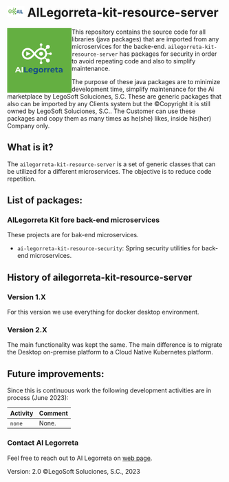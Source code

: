 # <img height="25" src="./images/AILLogoSmall.png" width="40"/> AILegorreta-kit-resource-server

<a href="https://www.legosoft.com.mx"><img height="150px" src="./images/AILLogoBig.png" alt="AI Legorreta" align="left"/></a>
This repository contains the source code for all libraries (java packages) that are imported from any microservices for
the backe-end. `ailegorreta-kit-resource-server` has packages for security in order to avoid repeating code and also
to simplify maintenance.

The purpose of these java packages are to minimize development time, simplify maintenance for the Ai marketplace by
LegoSoft Soluciones, S.C. These are generic packages that also can be imported by any Clients system but the
©Copyright it is still owned by LegoSoft Soluciones, S.C.. The Customer can use these packages and copy them
as many times as he(she) likes, inside his(her) Company only.
## What is it?

The `ailegorreta-kit-resource-server` is a set of generic classes that can be utilized for a different microservices.
The objective is to reduce code repetition.

## List of packages:

### AILegorreta Kit fore back-end microservices

These projects are for bak-end microservices.

* `ai-legorreta-kit-resource-security`: Spring security utilities for back-end microservices.


## History of ailegorreta-kit-resource-server

### Version 1.X

For this version we use everything for docker desktop environment.

### Version 2.X

The main functionality was kept the same. The main difference is to migrate the Desktop on-premise
platform to a Cloud Native Kubernetes platform.

## Future improvements:

Since this is continuous work the following development activities are in process (June 2023):


| Activity               | Comment                                             |
|------------------------|-----------------------------------------------------|
| `none`                 | None.                                               |


### Contact AI Legorreta

Feel free to reach out to AI Legorreta on [web page](https://legosoft.com.mx).


Version: 2.0
©LegoSoft Soluciones, S.C., 2023
